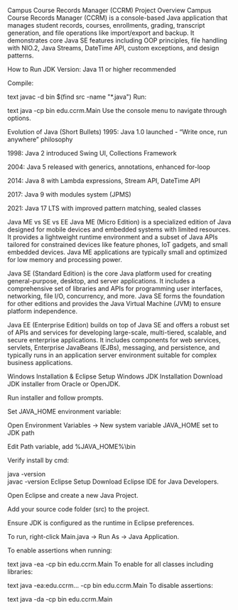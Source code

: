 Campus Course Records Manager (CCRM)
Project Overview
Campus Course Records Manager (CCRM) is a console-based Java application that manages student records, courses, enrollments, grading, transcript generation, and file operations like import/export and backup.
It demonstrates core Java SE features including OOP principles, file handling with NIO.2, Java Streams, DateTime API, custom exceptions, and design patterns.

How to Run
JDK Version: Java 11 or higher recommended

Compile:

text
javac -d bin $(find src -name "*.java")
Run:

text
java -cp bin edu.ccrm.Main
Use the console menu to navigate through options.

Evolution of Java (Short Bullets)
1995: Java 1.0 launched - “Write once, run anywhere” philosophy

1998: Java 2 introduced Swing UI, Collections Framework

2004: Java 5 released with generics, annotations, enhanced for-loop

2014: Java 8 with Lambda expressions, Stream API, DateTime API

2017: Java 9 with modules system (JPMS)

2021: Java 17 LTS with improved pattern matching, sealed classes

Java ME vs SE vs EE
Java ME (Micro Edition) is a specialized edition of Java designed for mobile devices and embedded systems with limited resources. It provides a lightweight runtime environment and a subset of Java APIs tailored for constrained devices like feature phones, IoT gadgets, and small embedded devices. Java ME applications are typically small and optimized for low memory and processing power.

Java SE (Standard Edition) is the core Java platform used for creating general-purpose, desktop, and server applications. It includes a comprehensive set of libraries and APIs for programming user interfaces, networking, file I/O, concurrency, and more. Java SE forms the foundation for other editions and provides the Java Virtual Machine (JVM) to ensure platform independence.

Java EE (Enterprise Edition) builds on top of Java SE and offers a robust set of APIs and services for developing large-scale, multi-tiered, scalable, and secure enterprise applications. It includes components for web services, servlets, Enterprise JavaBeans (EJBs), messaging, and persistence, and typically runs in an application server environment suitable for complex business applications.

Windows Installation & Eclipse Setup
Windows JDK Installation
Download JDK installer from Oracle or OpenJDK.

Run installer and follow prompts.

Set JAVA_HOME environment variable:

Open Environment Variables → New system variable JAVA_HOME set to JDK path

Edit Path variable, add %JAVA_HOME%\bin

Verify install by cmd:


java -version  
javac -version
Eclipse Setup
Download Eclipse IDE for Java Developers.

Open Eclipse and create a new Java Project.

Add your source code folder (src) to the project.

Ensure JDK is configured as the runtime in Eclipse preferences.

To run, right-click Main.java → Run As → Java Application.



To enable assertions when running:

text
java -ea -cp bin edu.ccrm.Main
To enable for all classes including libraries:

text
java -ea:edu.ccrm... -cp bin edu.ccrm.Main
To disable assertions:

text
java -da -cp bin edu.ccrm.Main
